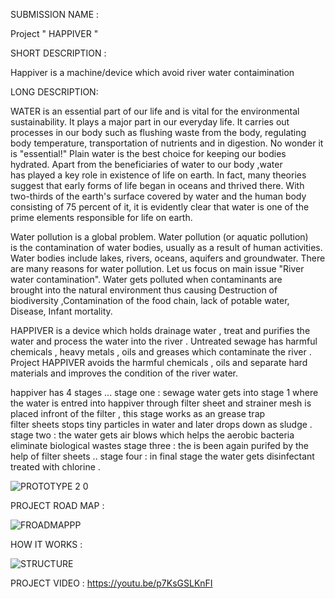 SUBMISSION NAME :

Project " HAPPIVER "

SHORT DESCRIPTION :

Happiver is a machine/device which
avoid river water contaimination 

LONG DESCRIPTION:


WATER is an essential part of our life and is vital for the environmental sustainability. It plays a major part in our everyday life. It carries out processes in our body such as flushing waste from the body, regulating body temperature, transportation of nutrients and in digestion. No wonder it is "essential!"
Plain water is the best choice for keeping our bodies hydrated.
Apart from the beneficiaries of water to our body ,water has played a key role in existence of life on earth. In fact, many theories suggest that early forms of life began in oceans and thrived there. With two-thirds of the earth's surface covered by water and the human body consisting of 75 percent of it, it is evidently clear that water is one of the prime elements responsible for life on earth.

Water pollution is a global problem.
Water pollution (or aquatic pollution) is the contamination of water bodies, usually as a result of human activities.
Water bodies include lakes, rivers, oceans,
aquifers and groundwater.
There are many reasons for water pollution.
Let us focus on main issue "River water contamination".
Water gets polluted when contaminants are brought into the natural environment thus causing Destruction of biodiversity ,Contamination of the food chain, lack of potable water, Disease, Infant mortality.

HAPPIVER is a device which holds drainage water , treat and purifies the water and process the water into the river .
Untreated sewage has harmful chemicals , heavy metals , oils and greases which contaminate the river .
Project HAPPIVER avoids the harmful chemicals , oils and separate hard materials and improves the condition of the river water.

happiver has 4 stages ... 
stage one : sewage water gets into stage 1 where the water is entred into happiver through filter sheet and strainer mesh is placed  infront of the filter , this stage works as an grease  trap  
            filter sheets stops tiny particles in water and later drops down as sludge .
stage two : the water gets air blows which helps the aerobic bacteria eliminate biological wastes 
stage three : the is been again purifed by the help of filter sheets ..
stage four : in final stage the water gets disinfectant treated with chlorine .

![PROTOTYPE 2 0](https://user-images.githubusercontent.com/88234538/127748439-ddf07977-4817-4bd6-b12f-9cbd218b6685.jpg)



PROJECT ROAD MAP :

![FROADMAPPP](https://user-images.githubusercontent.com/88234538/127748406-63fb47fc-a85c-40fe-b783-6452d6567a0e.jpg)

HOW IT WORKS :


![STRUCTURE](https://user-images.githubusercontent.com/88234538/127748446-2aacb711-9a8a-4315-8055-1c3646fbd70f.jpg)

PROJECT VIDEO :
https://youtu.be/p7KsGSLKnFI
